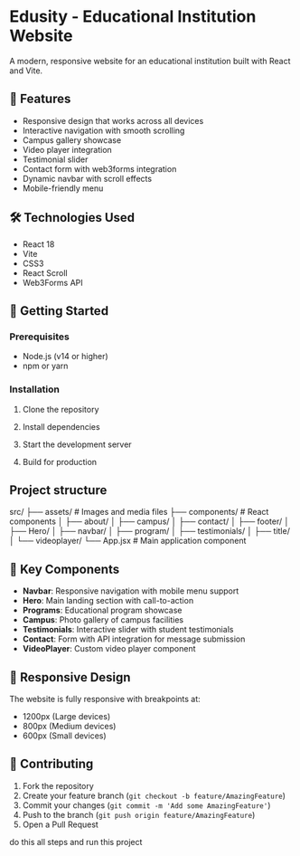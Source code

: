 # Edusity - Educational Institution Website

A modern, responsive website for an educational institution built with React and Vite.

## 🌟 Features

- Responsive design that works across all devices
- Interactive navigation with smooth scrolling
- Campus gallery showcase
- Video player integration
- Testimonial slider
- Contact form with web3forms integration
- Dynamic navbar with scroll effects
- Mobile-friendly menu

## 🛠️ Technologies Used

- React 18
- Vite
- CSS3
- React Scroll
- Web3Forms API

## 🚀 Getting Started

### Prerequisites

- Node.js (v14 or higher)
- npm or yarn

### Installation

1. Clone the repository

2. Install dependencies

3. Start the development server

4. Build for production

## Project structure

src/
├── assets/ # Images and media files
├── components/ # React components
│ ├── about/
│ ├── campus/
│ ├── contact/
│ ├── footer/
│ ├── Hero/
│ ├── navbar/
│ ├── program/
│ ├── testimonials/
│ ├── title/
│ └── videoplayer/
└── App.jsx # Main application component

## 🎯 Key Components

- **Navbar**: Responsive navigation with mobile menu support
- **Hero**: Main landing section with call-to-action
- **Programs**: Educational program showcase
- **Campus**: Photo gallery of campus facilities
- **Testimonials**: Interactive slider with student testimonials
- **Contact**: Form with API integration for message submission
- **VideoPlayer**: Custom video player component

## 📱 Responsive Design

The website is fully responsive with breakpoints at:

- 1200px (Large devices)
- 800px (Medium devices)
- 600px (Small devices)

## 🤝 Contributing

1. Fork the repository
2. Create your feature branch (`git checkout -b feature/AmazingFeature`)
3. Commit your changes (`git commit -m 'Add some AmazingFeature'`)
4. Push to the branch (`git push origin feature/AmazingFeature`)
5. Open a Pull Request

do this all steps and run this project
